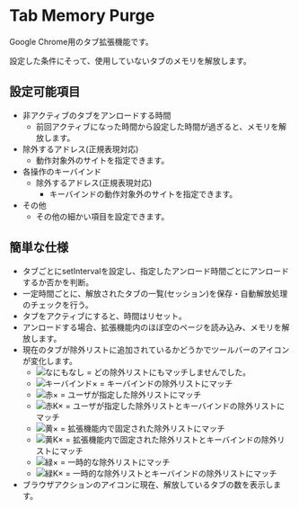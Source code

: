 # Tab Memory Purge
Google Chrome用のタブ拡張機能です。  

設定した条件にそって、使用していないタブのメモリを解放します。  

## 設定可能項目
- 非アクティブのタブをアンロードする時間
    - 前回アクティブになった時間から設定した時間が過ぎると、メモリを解放します。
- 除外するアドレス(正規表現対応)
    - 動作対象外のサイトを指定できます。
- 各操作のキーバインド
	- 除外するアドレス(正規表現対応)
    	- キーバインドの動作対象外のサイトを指定できます。
- その他
    - その他の細かい項目を設定できます。
    
## 簡単な仕様
- タブごとにsetIntervalを設定し、指定したアンロード時間ごとにアンロードするか否かを判断。
- 一定時間ごとに、解放されたタブの一覧(セッション)を保存・自動解放処理のチェックを行う。
- タブをアクティブにすると、時間はリセット。
- アンロードする場合、拡張機能内のほぼ空のページを読み込み、メモリを解放します。
- 現在のタブが除外リストに追加されているかどうかでツールバーのアイコンが変化します。
    - ![なにもなし](https://raw.githubusercontent.com/electron226/Tab-Memory-Purge/master/src/icon/icon_019.png) = どの除外リストにもマッチしませんでした。
    - ![キーバインド×](https://raw.githubusercontent.com/electron226/Tab-Memory-Purge/master/src/icon/icon_019_with_keybind.png) = キーバインドの除外リストにマッチ
    - ![赤×](https://raw.githubusercontent.com/electron226/Tab-Memory-Purge/master/src/icon/icon_019_use_exclude.png) = ユーザが指定した除外リストにマッチ
    - ![赤K×](https://raw.githubusercontent.com/electron226/Tab-Memory-Purge/master/src/icon/icon_019_use_exclude_with_keybind.png) = ユーザが指定した除外リストとキーバインドの除外リストにマッチ
    - ![黄×](https://raw.githubusercontent.com/electron226/Tab-Memory-Purge/master/src/icon/icon_019_extension_exclude.png) = 拡張機能内で固定された除外リストにマッチ
    - ![黄K×](https://raw.githubusercontent.com/electron226/Tab-Memory-Purge/master/src/icon/icon_019_extension_exclude_with_keybind.png) = 拡張機能内で固定された除外リストとキーバインドの除外リストにマッチ
    - ![緑×](https://raw.githubusercontent.com/electron226/Tab-Memory-Purge/master/src/icon/icon_019_temp_exclude.png) = 一時的な除外リストにマッチ
    - ![緑K×](https://raw.githubusercontent.com/electron226/Tab-Memory-Purge/master/src/icon/icon_019_temp_exclude_with_keybind.png) = 一時的な除外リストとキーバインドの除外リストにマッチ
- ブラウザアクションのアイコンに現在、解放しているタブの数を表示します。